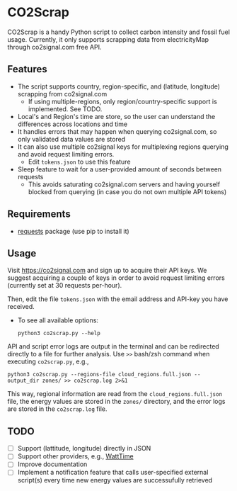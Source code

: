 # CO2Scrap
CO2Scrap is a handy Python script to collect carbon intensity and fossil fuel usage. Currently, it only supports scrapping data from electricityMap through co2signal.com free API.

## Features
* The script supports country, region-specific, and (latitude, longitude) scrapping from co2signal.com
  * If using multiple-regions, only region/country-specific support is implemented. See TODO.
* Local's and Region's time are store, so the user can understand the differences across locations and time
* It handles errors that may happen when querying co2signal.com, so only validated data values are stored
* It can also use multiple co2signal keys for multiplexing regions querying and avoid request limiting errors.
  -  Edit ```tokens.json``` to use this feature
* Sleep feature to wait for a user-provided amount of seconds between requests
  -  This avoids saturating co2signal.com servers and having yourself blocked from querying (in case you do not own multiple API tokens)
 
 ## Requirements
 
 * [requests](https://pypi.org/project/requests/) package (use pip to install it)
 
## Usage

Visit https://co2signal.com and sign up to acquire their API keys. We suggest acquiring a couple of keys in order to avoid request limiting errors (currently set at 30 requests per-hour).

Then, edit the file ```tokens.json``` with the email address and API-key you have received.

* To see all available options:
   ```
   python3 co2scrap.py --help
   ```

API and script error logs are output in the terminal and can be redirected directly to a file for further analysis. Use ```>>``` bash/zsh command when executing ```co2scrap.py```, e.g.,

```python3 co2scrap.py --regions-file cloud_regions.full.json --output_dir zones/ >> co2scrap.log 2>&1```

This way, regional information are read from the ```cloud_regions.full.json``` file, the energy values are stored in the ```zones/``` directory, and the error logs are stored in the ```co2scrap.log``` file.

## TODO
- [ ] Support (lattitude, longitude) directly in JSON
- [ ] Support other providers, e.g., [WattTime](https://www.watttime.org/api-documentation)
- [ ] Improve documentation
- [ ] Implement a notification feature that calls user-specified external script(s) every time new energy values are successufully retrieved 
